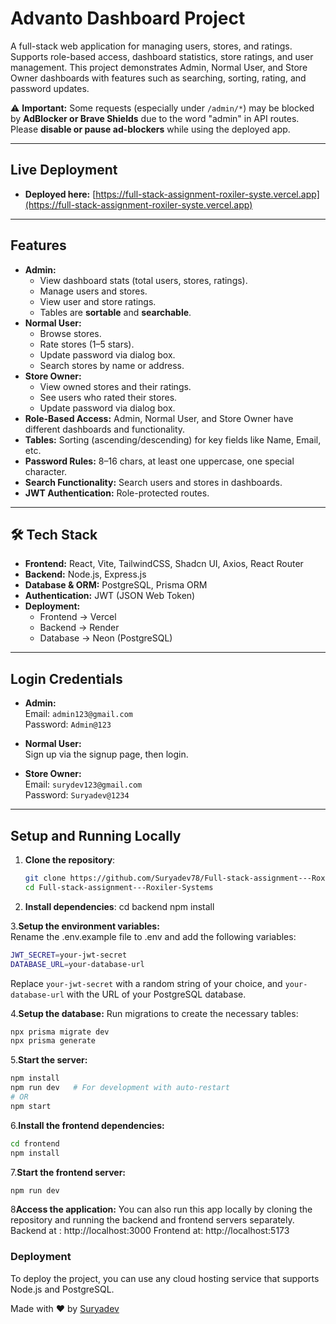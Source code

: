 # Advanto Dashboard Project

A full-stack web application for managing users, stores, and ratings. Supports role-based access, dashboard statistics, store ratings, and user management. This project demonstrates Admin, Normal User, and Store Owner dashboards with features such as searching, sorting, rating, and password updates.

⚠️ **Important:** Some requests (especially under `/admin/*`) may be blocked by **AdBlocker or Brave Shields** due to the word "admin" in API routes. Please **disable or pause ad-blockers** while using the deployed app.

---

## Live Deployment

- **Deployed here:** [https://full-stack-assignment-roxiler-syste.vercel.app](https://full-stack-assignment-roxiler-syste.vercel.app)  

---

## Features

- **Admin:**
  - View dashboard stats (total users, stores, ratings).
  - Manage users and stores.
  - View user and store ratings.
  - Tables are **sortable** and **searchable**.
- **Normal User:**
  - Browse stores.
  - Rate stores (1–5 stars).
  - Update password via dialog box.
  - Search stores by name or address.
- **Store Owner:**
  - View owned stores and their ratings.
  - See users who rated their stores.
  - Update password via dialog box.
- **Role-Based Access:** Admin, Normal User, and Store Owner have different dashboards and functionality.
- **Tables:** Sorting (ascending/descending) for key fields like Name, Email, etc.
- **Password Rules:** 8–16 chars, at least one uppercase, one special character.
- **Search Functionality:** Search users and stores in dashboards.
- **JWT Authentication:** Role-protected routes.

---

## 🛠 Tech Stack

- **Frontend:** React, Vite, TailwindCSS, Shadcn UI, Axios, React Router  
- **Backend:** Node.js, Express.js  
- **Database & ORM:** PostgreSQL, Prisma ORM  
- **Authentication:** JWT (JSON Web Token)  
- **Deployment:**  
  - Frontend → Vercel  
  - Backend → Render  
  - Database → Neon (PostgreSQL)  

---

## Login Credentials

- **Admin:**  
  Email: `admin123@gmail.com`  
  Password: `Admin@123`  

- **Normal User:**  
  Sign up via the signup page, then login.  

- **Store Owner:**  
  Email: `surydev123@gmail.com`  
  Password: `Suryadev@1234`  

---

## Setup and Running Locally

1. **Clone the repository**:
   ```bash
   git clone https://github.com/Suryadev78/Full-stack-assignment---Roxiler-Systems.git
   cd Full-stack-assignment---Roxiler-Systems


2. **Install dependencies**:
   cd backend
   npm install
   

3.**Setup the environment variables:**    
   Rename the .env.example file to .env and add the following variables:
   ```bash
   JWT_SECRET=your-jwt-secret
   DATABASE_URL=your-database-url
   ```
   Replace `your-jwt-secret` with a random string of your choice, and `your-database-url` with the URL of your PostgreSQL database.

4.**Setup the database:**
Run migrations to create the necessary tables:
```bash
npx prisma migrate dev
npx prisma generate
```

5.**Start the server:**
```bash
npm install
npm run dev   # For development with auto-restart
# OR
npm start
```
6.**Install the frontend dependencies:**
```bash
cd frontend
npm install
```
7.**Start the frontend server:**
```bash
npm run dev
```
8**Access the application:**
You can also run this app locally by cloning the repository and running the backend and frontend servers separately.
Backend at : http://localhost:3000
Frontend at: http://localhost:5173
### Deployment

To deploy the project, you can use any cloud hosting service that supports Node.js and PostgreSQL.

Made with ❤️ by [Suryadev](https://github.com/Suryadev78)

